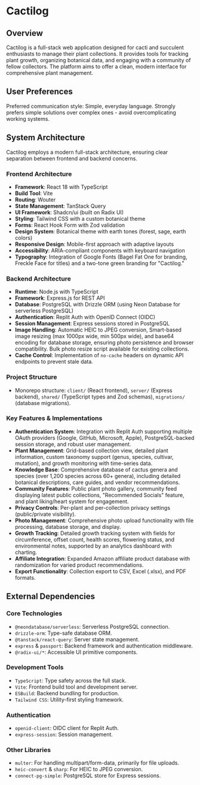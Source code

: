 # Cactilog

## Overview
Cactilog is a full-stack web application designed for cacti and succulent enthusiasts to manage their plant collections. It provides tools for tracking plant growth, organizing botanical data, and engaging with a community of fellow collectors. The platform aims to offer a clean, modern interface for comprehensive plant management.

## User Preferences
Preferred communication style: Simple, everyday language.
Strongly prefers simple solutions over complex ones - avoid overcomplicating working systems.

## System Architecture
Cactilog employs a modern full-stack architecture, ensuring clear separation between frontend and backend concerns.

### Frontend Architecture
- **Framework**: React 18 with TypeScript
- **Build Tool**: Vite
- **Routing**: Wouter
- **State Management**: TanStack Query
- **UI Framework**: Shadcn/ui (built on Radix UI)
- **Styling**: Tailwind CSS with a custom botanical theme
- **Forms**: React Hook Form with Zod validation
- **Design System**: Botanical theme with earth tones (forest, sage, earth colors)
- **Responsive Design**: Mobile-first approach with adaptive layouts
- **Accessibility**: ARIA-compliant components with keyboard navigation
- **Typography**: Integration of Google Fonts (Bagel Fat One for branding, Freckle Face for titles) and a two-tone green branding for "Cactilog."

### Backend Architecture
- **Runtime**: Node.js with TypeScript
- **Framework**: Express.js for REST API
- **Database**: PostgreSQL with Drizzle ORM (using Neon Database for serverless PostgreSQL)
- **Authentication**: Replit Auth with OpenID Connect (OIDC)
- **Session Management**: Express sessions stored in PostgreSQL
- **Image Handling**: Automatic HEIC to JPEG conversion, Smart-based image resizing (max 1000px wide, min 500px wide), and base64 encoding for database storage, ensuring photo persistence and browser compatibility. Bulk photo resize script available for existing collections.
- **Cache Control**: Implementation of `no-cache` headers on dynamic API endpoints to prevent stale data.

### Project Structure
- Monorepo structure: `client/` (React frontend), `server/` (Express backend), `shared/` (TypeScript types and Zod schemas), `migrations/` (database migrations).

### Key Features & Implementations
- **Authentication System**: Integration with Replit Auth supporting multiple OAuth providers (Google, GitHub, Microsoft, Apple), PostgreSQL-backed session storage, and robust user management.
- **Plant Management**: Grid-based collection view, detailed plant information, custom taxonomy support (genus, species, cultivar, mutation), and growth monitoring with time-series data.
- **Knowledge Base**: Comprehensive database of cactus genera and species (over 1,200 species across 60+ genera), including detailed botanical descriptions, care guides, and vendor recommendations.
- **Community Features**: Public plant photo gallery, community feed displaying latest public collections, "Recommended Socials" feature, and plant liking/heart system for engagement.
- **Privacy Controls**: Per-plant and per-collection privacy settings (public/private visibility).
- **Photo Management**: Comprehensive photo upload functionality with file processing, database storage, and display.
- **Growth Tracking**: Detailed growth tracking system with fields for circumference, offset count, health scores, flowering status, and environmental notes, supported by an analytics dashboard with charting.
- **Affiliate Integration**: Expanded Amazon affiliate product database with randomization for varied product recommendations.
- **Export Functionality**: Collection export to CSV, Excel (.xlsx), and PDF formats.

## External Dependencies

### Core Technologies
- `@neondatabase/serverless`: Serverless PostgreSQL connection.
- `drizzle-orm`: Type-safe database ORM.
- `@tanstack/react-query`: Server state management.
- `express` & `passport`: Backend framework and authentication middleware.
- `@radix-ui/*`: Accessible UI primitive components.

### Development Tools
- `TypeScript`: Type safety across the full stack.
- `Vite`: Frontend build tool and development server.
- `ESBuild`: Backend bundling for production.
- `Tailwind CSS`: Utility-first styling framework.

### Authentication
- `openid-client`: OIDC client for Replit Auth.
- `express-session`: Session management.

### Other Libraries
- `multer`: For handling multipart/form-data, primarily for file uploads.
- `heic-convert` & `sharp`: For HEIC to JPEG conversion.
- `connect-pg-simple`: PostgreSQL store for Express sessions.